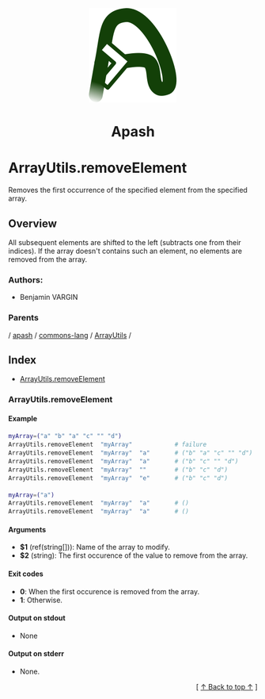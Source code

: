 
<div align='center' id='apash-top'>
  <a href='https://github.com/hastec-fr/apash'>
    <img alt='apash-logo' src='../../../../../../../assets/apash-logo.svg'/>
  </a>

  # Apash
</div>

# ArrayUtils.removeElement

Removes the first occurrence of the specified element from the specified array.

## Overview

All subsequent elements are shifted to the left (subtracts one from their indices). 
If the array doesn't contains such an element, no elements are removed from the array.

### Authors:
* Benjamin VARGIN

### Parents
<!-- apash.parentBegin -->
[](../../../../.md) / [apash](../../../apash.md) / [commons-lang](../../commons-lang.md) / [ArrayUtils](../ArrayUtils.md) / 
<!-- apash.parentEnd -->

## Index

* [ArrayUtils.removeElement](#arrayutilsremoveelement)

### ArrayUtils.removeElement

#### Example
```bash
myArray=("a" "b" "a" "c" "" "d")
ArrayUtils.removeElement  "myArray"            # failure
ArrayUtils.removeElement  "myArray"  "a"       # ("b" "a" "c" "" "d")
ArrayUtils.removeElement  "myArray"  "a"       # ("b" "c" "" "d")
ArrayUtils.removeElement  "myArray"  ""        # ("b" "c" "d")
ArrayUtils.removeElement  "myArray"  "e"       # ("b" "c" "d")

myArray=("a")
ArrayUtils.removeElement  "myArray"  "a"       # ()
ArrayUtils.removeElement  "myArray"  "a"       # ()
```

#### Arguments

* **$1** (ref(string[])): Name of the array to modify.
* **$2** (string): The first occurence of the value to remove from the array.

#### Exit codes

* **0**: When the first occurence is removed from the array.
* **1**: Otherwise.

#### Output on stdout

* None

#### Output on stderr

* None.


  <div align='right'>[ <a href='#apash-top'>↑ Back to top ↑</a> ]</div>

